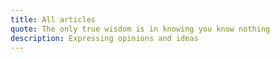 ```yaml
---
title: All articles
quote: The only true wisdom is in knowing you know nothing
description: Expressing opinions and ideas
---
```

